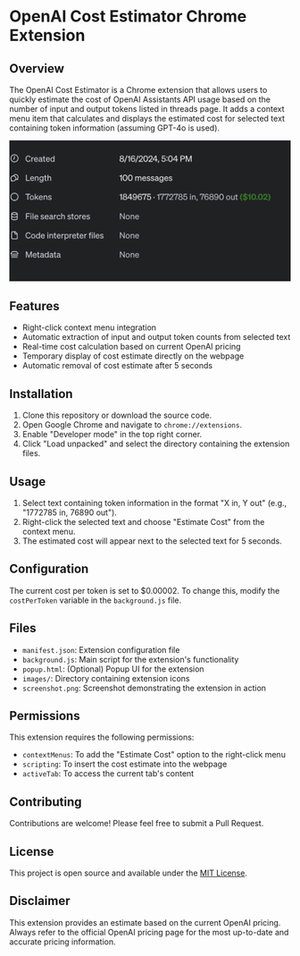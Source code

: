 # OpenAI Cost Estimator Chrome Extension

## Overview

The OpenAI Cost Estimator is a Chrome extension that allows users to quickly estimate the cost of OpenAI Assistants API usage based on the number of input and output tokens listed in threads page. It adds a context menu item that calculates and displays the estimated cost for selected text containing token information (assuming GPT-4o is used).

![OpenAI Cost Estimator Screenshot](images/screenshot.png)

## Features

- Right-click context menu integration
- Automatic extraction of input and output token counts from selected text
- Real-time cost calculation based on current OpenAI pricing
- Temporary display of cost estimate directly on the webpage
- Automatic removal of cost estimate after 5 seconds

## Installation

1. Clone this repository or download the source code.
2. Open Google Chrome and navigate to `chrome://extensions`.
3. Enable "Developer mode" in the top right corner.
4. Click "Load unpacked" and select the directory containing the extension files.

## Usage

1. Select text containing token information in the format "X in, Y out" (e.g., "1772785 in, 76890 out").
2. Right-click the selected text and choose "Estimate Cost" from the context menu.
3. The estimated cost will appear next to the selected text for 5 seconds.

## Configuration

The current cost per token is set to $0.00002. To change this, modify the `costPerToken` variable in the `background.js` file.

## Files

- `manifest.json`: Extension configuration file
- `background.js`: Main script for the extension's functionality
- `popup.html`: (Optional) Popup UI for the extension
- `images/`: Directory containing extension icons
- `screenshot.png`: Screenshot demonstrating the extension in action

## Permissions

This extension requires the following permissions:
- `contextMenus`: To add the "Estimate Cost" option to the right-click menu
- `scripting`: To insert the cost estimate into the webpage
- `activeTab`: To access the current tab's content

## Contributing

Contributions are welcome! Please feel free to submit a Pull Request.

## License

This project is open source and available under the [MIT License](LICENSE).

## Disclaimer

This extension provides an estimate based on the current OpenAI pricing. Always refer to the official OpenAI pricing page for the most up-to-date and accurate pricing information.